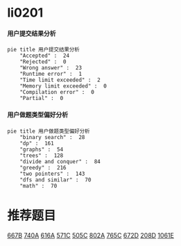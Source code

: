 # li0201

<!-- tabs:start -->



#### **用户提交结果分析**

```mermaid
pie title 用户提交结果分析
    "Accepted" :  24
    "Rejected" :  0
    "Wrong answer" :  23
    "Runtime error" :  1
    "Time limit exceeded" :  2
    "Memory limit exceeded" :  0
    "Compilation error" :  0
    "Partial" :  0
```

#### **用户做题类型偏好分析**

```mermaid
pie title 用户做题类型偏好分析
    "binary search" :  28
    "dp" :  161
    "graphs" :  54
    "trees" :  128
    "divide and conquer" :  84
    "greedy" :  216
    "two pointers" :  143
    "dfs and similar" :  70
    "math" :  70
```



<!-- tabs:end -->
# 推荐题目
[667B](https://codeforces.com/contest/667/problem/B)
[740A](https://codeforces.com/contest/740/problem/A)
[616A](https://codeforces.com/contest/616/problem/A)
[571C](https://codeforces.com/contest/571/problem/C)
[505C](https://codeforces.com/contest/505/problem/C)
[802A](https://codeforces.com/contest/802/problem/A)
[765C](https://codeforces.com/contest/765/problem/C)
[672D](https://codeforces.com/contest/672/problem/D)
[208D](https://codeforces.com/contest/208/problem/D)
[1061E](https://codeforces.com/contest/1061/problem/E)
